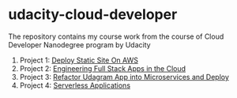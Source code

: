 # udacity-cloud-developer

The repository contains my course work from the course of Cloud Developer Nanodegree program by Udacity


1. Project 1: [Deploy Static Site On AWS](/project-1/Screenshots)
2. Project 2: [Engineering Full Stack Apps in the Cloud](/project-2/deployment_screenshots)
3. Project 3: [Refactor Udagram App into Microservices and Deploy](/project-3/screenshots)
4. Project 4: [Serverless Applications](/project-4)